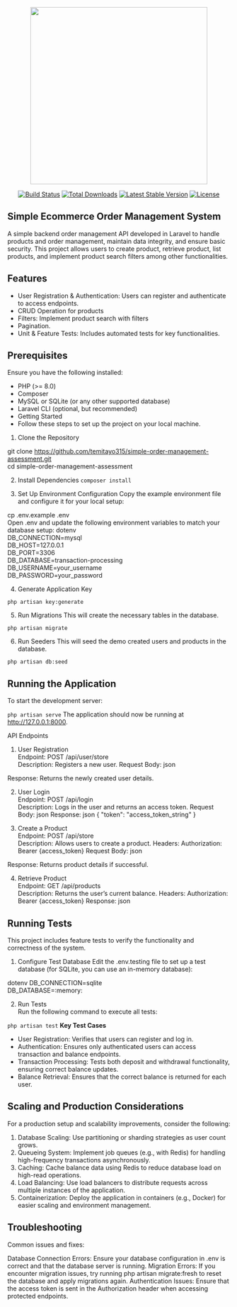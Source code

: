 <p align="center"><a href="https://laravel.com" target="_blank"><img src="https://raw.githubusercontent.com/laravel/art/master/logo-lockup/5%20SVG/2%20CMYK/1%20Full%20Color/laravel-logolockup-cmyk-red.svg" width="400"></a></p>

<p align="center">
<a href="https://travis-ci.org/laravel/framework"><img src="https://travis-ci.org/laravel/framework.svg" alt="Build Status"></a>
<a href="https://packagist.org/packages/laravel/framework"><img src="https://img.shields.io/packagist/dt/laravel/framework" alt="Total Downloads"></a>
<a href="https://packagist.org/packages/laravel/framework"><img src="https://img.shields.io/packagist/v/laravel/framework" alt="Latest Stable Version"></a>
<a href="https://packagist.org/packages/laravel/framework"><img src="https://img.shields.io/packagist/l/laravel/framework" alt="License"></a>
</p>

## Simple Ecommerce Order Management System

<p>A simple backend order management API developed in Laravel to handle products and order management, maintain data integrity, and ensure basic security. This project allows users to create product, retrieve product, list products, and implement product search filters among other functionalities.</p>

## Features
<ul>
<li>User Registration & Authentication: Users can register and authenticate to access endpoints.</li>
<li>CRUD Operation for products</li>
<li>Filters: Implement product search with filters</li>
<li>Pagination.</li>
<li>Unit & Feature Tests: Includes automated tests for key functionalities.</li>
</ul>

## Prerequisites
Ensure you have the following installed:
<ul>
<li>PHP (>= 8.0)</li>
<li>Composer</li>
<li>MySQL or SQLite (or any other supported database)</li>
<li>Laravel CLI (optional, but recommended)</li>
<li>Getting Started</li>
<li>Follow these steps to set up the project on your local machine.</li>
</ul>

1. Clone the Repository<br/>

git clone https://github.com/temitayo315/simple-order-management-assessment.git<br/>
cd simple-order-management-assessment

2. Install Dependencies
`composer install`

3. Set Up Environment Configuration
Copy the example environment file and configure it for your local setup:

cp .env.example .env<br/>
Open .env and update the following environment variables to match your database setup:
dotenv
<br/>
DB_CONNECTION=mysql<br/>
DB_HOST=127.0.0.1<br/>
DB_PORT=3306<br/>
DB_DATABASE=transaction-processing<br/>
DB_USERNAME=your_username<br/>
DB_PASSWORD=your_password<br/>

4. Generate Application Key

`php artisan key:generate`

5. Run Migrations
This will create the necessary tables in the database.

`php artisan migrate`

6. Run Seeders
This will seed the demo created users and products in the database.

`php artisan db:seed`
## Running the Application
To start the development server:

`php artisan serve`
The application should now be running at http://127.0.0.1:8000.

API Endpoints
1. User Registration<br/>
Endpoint: POST /api/user/store<br/>
Description: Registers a new user.
Request Body:
json

Response: Returns the newly created user details.<br/>

2. User Login<br/>
Endpoint: POST /api/login<br/>
Description: Logs in the user and returns an access token.
Request Body:
json
Response:
json
{
  "token": "access_token_string"
}<br/>

3. Create a Product<br/>
Endpoint: POST /api/store<br/>
Description: Allows users to create a product.
Headers: Authorization: Bearer {access_token}
Request Body:
json


Response: Returns product details if successful.<br/>

4. Retrieve Product<br/>
Endpoint: GET /api/products<br/>
Description: Returns the user’s current balance.
Headers: Authorization: Bearer {access_token}
Response:
json


## Running Tests
This project includes feature tests to verify the functionality and correctness of the system.

1. Configure Test Database
Edit the .env.testing file to set up a test database (for SQLite, you can use an in-memory database):

dotenv
DB_CONNECTION=sqlite<br/>
DB_DATABASE=:memory:<br/>

2. Run Tests<br/>
Run the following command to execute all tests:

`php artisan test`
<b>Key Test Cases</b>
- User Registration: Verifies that users can register and log in.<br/>
- Authentication: Ensures only authenticated users can access transaction and balance endpoints.<br/>
- Transaction Processing: Tests both deposit and withdrawal functionality, ensuring correct balance updates.<br/>
- Balance Retrieval: Ensures that the correct balance is returned for each user.<br/>

## Scaling and Production Considerations
For a production setup and scalability improvements, consider the following:
<ol>
<li>Database Scaling: Use partitioning or sharding strategies as user count grows.</li>
<li>Queueing System: Implement job queues (e.g., with Redis) for handling high-frequency transactions asynchronously.</li>
<li>Caching: Cache balance data using Redis to reduce database load on high-read operations.</li>
<li>Load Balancing: Use load balancers to distribute requests across multiple instances of the application.</li>
<li>Containerization: Deploy the application in containers (e.g., Docker) for easier scaling and environment management.</li>
</ol>

## Troubleshooting
Common issues and fixes:

Database Connection Errors: Ensure your database configuration in .env is correct and that the database server is running.
Migration Errors: If you encounter migration issues, try running php artisan migrate:fresh to reset the database and apply migrations again.
Authentication Issues: Ensure that the access token is sent in the Authorization header when accessing protected endpoints.